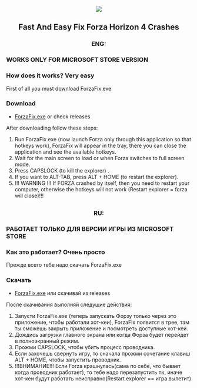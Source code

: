 <p align="center">
  <img src="https://miro.medium.com/max/600/0*HSWc0shJyho-x07J.jpg"/><br>
</p>
<h2 align="center">Fast And Easy Fix Forza Horizon 4 Crashes</h2>
<h3 align="center">ENG:</h3>
<h3>WORKS ONLY FOR MICROSOFT STORE VERSION</h3>
<h3>How does it works? Very easy</h3>
<p>
 First of all you must download ForzaFix.exe
</p>
<h3>Download</h3>
<ul>
  <li><a href="https://github.com/EugeneSunrise/ForzaHorizon4FastFix/releases/download/1.0/ForzaFix.exe">ForzaFix.exe</a> or check releases</li> 
</ul>
<p>
After downloading follow these steps: 
 
1. Run ForzaFix.exe (now launch Forza only through this application so that hotkeys work), ForzaFix will appear in the tray, there you can close the application and see the available hotkeys.
2. Wait for the main screen to load or when Forza switches to full screen mode.
3. Press CAPSLOCK (to kill the explorer) .
4. If you want to ALT-TAB, press ALT + HOME (to restart the explorer).
5. !!! WARNING !!!
If FORZA crashed by itself, then you need to restart your computer, otherwise the hotkeys will not work (Restart explorer = forza will close)!!!

</p>
<h2></h2>
<h3 align="center">RU:</h3>
<h3>РАБОТАЕТ ТОЛЬКО ДЛЯ ВЕРСИИ ИГРЫ ИЗ MICROSOFT STORE</h3>
<h3>Как это работает? Очень просто</h3>
<p>
Прежде всего тебе надо скачать ForzaFix.exe
</p>
<h3>Скачать</h3>
<ul>
  <li><a href="https://github.com/EugeneSunrise/ForzaHorizon4FastFix/releases/download/1.0/ForzaFix.exe">ForzaFix.exe</a> или скачивай из releases</li> 
</ul>
<p>
После скачивания выполняй следущие действия:
 
1. Запусти ForzaFix.exe (теперь запускать Форзу только через это приложение, чтобы работали хот-кеи), ForzaFix появится в трее, там ты сможешь закрыть приложение и посмотреть доступные хот-кеи.
2. Дождись загрузки главного экрана или когда Форза будет перейдет в полноэкранный режим.
3. Прожми CAPSLOCK, чтобы убить процесс проводника.
4. Если захочешь свернуть игру, то сначала прожми сочетание клавиш ALT + HOME, чтобы запустить проводник.
5. !!!ВНИМАНИЕ!!! Если Forza крашнулась(сама по себе, что бывает когда проводник работает), то тебе надо перезапустить пк, иначе хот-кеи будут работать неисправно(Restart explorer == игра вылетит)
</p>
